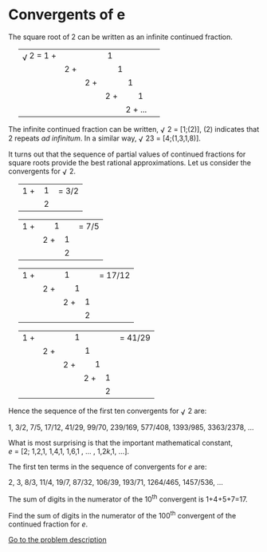 Convergents of e
================

<p>The square root of 2 can be written as an infinite continued fraction.</p>
<div style="margin-left:20px;">
<table border="0" cellspacing="0" cellpadding="0">
<tr>
<td><img src='images/symbol_radic.gif' width='14' height='16' alt='&radic;' border='0' style='vertical-align:middle;' />2 = 1 +</td>
<td colspan="4"><div style="text-align:center;">1<br /><img src="images/blackdot.gif" width="135" height="1" alt="" /><br /></div></td>
</tr>
<tr>
<td>&nbsp;</td>
<td>2 +</td>
<td colspan="3"><div style="text-align:center;">1<br /><img src="images/blackdot.gif" width="110" height="1" alt="" /><br /></div></td>
</tr>
<tr>
<td>&nbsp;</td>
<td>&nbsp;</td>
<td>2 +</td>
<td colspan="2"><div style="text-align:center;">1<br /><img src="images/blackdot.gif" width="85" height="1" alt="" /><br /></div></td>
</tr>
<tr>
<td>&nbsp;</td>
<td>&nbsp;</td>
<td>&nbsp;</td>
<td>2 +</td>
<td><div style="text-align:center;">1<br /><img src="images/blackdot.gif" width="60" height="1" alt="" /><br /></div></td>
</tr>
<tr>
<td>&nbsp;</td>
<td>&nbsp;</td>
<td>&nbsp;</td>
<td>&nbsp;</td>
<td>2 + ...</td>
</tr>
</table>
</div>
<p>The infinite continued fraction can be written, <img src='images/symbol_radic.gif' width='14' height='16' alt='&radic;' border='0' style='vertical-align:middle;' />2 = [1;(2)], (2) indicates that 2 repeats <i>ad infinitum</i>. In a similar way, <img src='images/symbol_radic.gif' width='14' height='16' alt='&radic;' border='0' style='vertical-align:middle;' />23 = [4;(1,3,1,8)].</p>
<p>It turns out that the sequence of partial values of continued fractions for square roots provide the best rational approximations. Let us consider the convergents for <img src='images/symbol_radic.gif' width='14' height='16' alt='&radic;' border='0' style='vertical-align:middle;' />2.</p>
<div style="margin-left:20px;">

<table border="0" cellspacing="0" cellpadding="0">
<tr>
<td>1 +</td>
<td><div style="text-align:center;">1<br /><img src="images/blackdot.gif" width="15" height="1" alt="" /><br /></div></td>
<td>= 3/2</td>
</tr>
<tr>
<td>&nbsp;</td>
<td><div style="text-align:center;">2</div></td>
<td>&nbsp;</td>
</tr>
</table>

<table border="0" cellspacing="0" cellpadding="0">
<tr>
<td>1 +</td>
<td colspan="2"><div style="text-align:center;">1<br /><img src="images/blackdot.gif" width="50" height="1" alt="" /><br /></div></td>
<td>= 7/5</td>
</tr>
<tr>
<td>&nbsp;</td>
<td>2 +</td>
<td><div style="text-align:center;">1<br /><img src="images/blackdot.gif" width="15" height="1" alt="" /><br /></div></td>
</tr>
<tr>
<td>&nbsp;</td>
<td>&nbsp;</td>
<td><div style="text-align:center;">2</div></td>
<td>&nbsp;</td>
</tr>
</table>

<table border="0" cellspacing="0" cellpadding="0">
<tr>
<td>1 +</td>
<td colspan="3"><div style="text-align:center;">1<br /><img src="images/blackdot.gif" width="80" height="1" alt="" /><br /></div></td>
<td>= 17/12</td>
</tr>
<tr>
<td>&nbsp;</td>
<td>2 +</td>
<td colspan="2"><div style="text-align:center;">1<br /><img src="images/blackdot.gif" width="50" height="1" alt="" /><br /></div></td>
<td>&nbsp;</td>
</tr>
<tr>
<td>&nbsp;</td>
<td>&nbsp;</td>
<td>2 +</td>
<td><div style="text-align:center;">1<br /><img src="images/blackdot.gif" width="15" height="1" alt="" /><br /></div></td>
<td>&nbsp;</td>
</tr>
<tr>
<td>&nbsp;</td>
<td>&nbsp;</td>
<td>&nbsp;</td>
<td><div style="text-align:center;">2</div></td>
<td>&nbsp;</td>
</tr>
</table>

<table border="0" cellspacing="0" cellpadding="0">
<tr>
<td>1 +</td>
<td colspan="4"><div style="text-align:center;">1<br /><img src="images/blackdot.gif" width="110" height="1" alt="" /><br /></div></td>
<td>= 41/29</td>
</tr>
<tr>
<td>&nbsp;</td>
<td>2 +</td>
<td colspan="3"><div style="text-align:center;">1<br /><img src="images/blackdot.gif" width="80" height="1" alt="" /><br /></div></td>
</tr>
<tr>
<td>&nbsp;</td>
<td>&nbsp;</td>
<td>2 +</td>
<td colspan="2"><div style="text-align:center;">1<br /><img src="images/blackdot.gif" width="50" height="1" alt="" /><br /></div></td>
<td>&nbsp;</td>
</tr>
<tr>
<td>&nbsp;</td>
<td>&nbsp;</td>
<td>&nbsp;</td>
<td>2 +</td>
<td><div style="text-align:center;">1<br /><img src="images/blackdot.gif" width="15" height="1" alt="" /><br /></div></td>
<td>&nbsp;</td>
</tr>
<tr>
<td>&nbsp;</td>
<td>&nbsp;</td>
<td>&nbsp;</td>
<td>&nbsp;</td>
<td><div style="text-align:center;">2</div></td>
<td>&nbsp;</td>
</tr>
</table>
</div>
<p>Hence the sequence of the first ten convergents for <img src='images/symbol_radic.gif' width='14' height='16' alt='&radic;' border='0' style='vertical-align:middle;' />2 are:</p>
<div class="info">1, 3/2, 7/5, 17/12, 41/29, 99/70, 239/169, 577/408, 1393/985, 3363/2378, ...</div>
<p>What is most surprising is that the important mathematical constant,<br /><i>e</i> = [2; 1,2,1, 1,4,1, 1,6,1 , ... , 1,2<i>k</i>,1, ...].</p>
<p>The first ten terms in the sequence of convergents for <i>e</i> are:</p>
<div class="info">2, 3, 8/3, 11/4, 19/7, 87/32, 106/39, 193/71, 1264/465, 1457/536, ...</div>
<p>The sum of digits in the numerator of the 10<sup>th</sup> convergent is 1+4+5+7=17.</p>
<p>Find the sum of digits in the numerator of the 100<sup>th</sup> convergent of the continued fraction for <i>e</i>.</p>


[Go to the problem description](http://projecteuler.net/problem=65)
